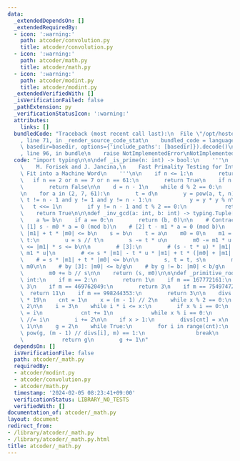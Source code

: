 ```yaml
---
data:
  _extendedDependsOn: []
  _extendedRequiredBy:
  - icon: ':warning:'
    path: atcoder/convolution.py
    title: atcoder/convolution.py
  - icon: ':warning:'
    path: atcoder/math.py
    title: atcoder/math.py
  - icon: ':warning:'
    path: atcoder/modint.py
    title: atcoder/modint.py
  _extendedVerifiedWith: []
  _isVerificationFailed: false
  _pathExtension: py
  _verificationStatusIcon: ':warning:'
  attributes:
    links: []
  bundledCode: "Traceback (most recent call last):\n  File \"/opt/hostedtoolcache/PyPy/3.10.13/x64/lib/pypy3.10/site-packages/onlinejudge_verify/documentation/build.py\"\
    , line 71, in _render_source_code_stat\n    bundled_code = language.bundle(stat.path,\
    \ basedir=basedir, options={'include_paths': [basedir]}).decode()\n  File \"/opt/hostedtoolcache/PyPy/3.10.13/x64/lib/pypy3.10/site-packages/onlinejudge_verify/languages/python.py\"\
    , line 96, in bundle\n    raise NotImplementedError\nNotImplementedError\n"
  code: "import typing\n\n\ndef _is_prime(n: int) -> bool:\n    '''\n    Reference:\n\
    \    M. Forisek and J. Jancina,\n    Fast Primality Testing for Integers That\
    \ Fit into a Machine Word\n    '''\n\n    if n <= 1:\n        return False\n \
    \   if n == 2 or n == 7 or n == 61:\n        return True\n    if n % 2 == 0:\n\
    \        return False\n\n    d = n - 1\n    while d % 2 == 0:\n        d //= 2\n\
    \n    for a in (2, 7, 61):\n        t = d\n        y = pow(a, t, n)\n        while\
    \ t != n - 1 and y != 1 and y != n - 1:\n            y = y * y % n\n         \
    \   t <<= 1\n        if y != n - 1 and t % 2 == 0:\n            return False\n\
    \    return True\n\n\ndef _inv_gcd(a: int, b: int) -> typing.Tuple[int, int]:\n\
    \    a %= b\n    if a == 0:\n        return (b, 0)\n\n    # Contracts:\n    #\
    \ [1] s - m0 * a = 0 (mod b)\n    # [2] t - m1 * a = 0 (mod b)\n    # [3] s *\
    \ |m1| + t * |m0| <= b\n    s = b\n    t = a\n    m0 = 0\n    m1 = 1\n\n    while\
    \ t:\n        u = s // t\n        s -= t * u\n        m0 -= m1 * u  # |m1 * u|\
    \ <= |m1| * s <= b\n\n        # [3]:\n        # (s - t * u) * |m1| + t * |m0 -\
    \ m1 * u|\n        # <= s * |m1| - t * u * |m1| + t * (|m0| + |m1| * u)\n    \
    \    # = s * |m1| + t * |m0| <= b\n\n        s, t = t, s\n        m0, m1 = m1,\
    \ m0\n\n    # by [3]: |m0| <= b/g\n    # by g != b: |m0| < b/g\n    if m0 < 0:\n\
    \        m0 += b // s\n\n    return (s, m0)\n\n\ndef _primitive_root(m: int) ->\
    \ int:\n    if m == 2:\n        return 1\n    if m == 167772161:\n        return\
    \ 3\n    if m == 469762049:\n        return 3\n    if m == 754974721:\n      \
    \  return 11\n    if m == 998244353:\n        return 3\n\n    divs = [2] + [0]\
    \ * 19\n    cnt = 1\n    x = (m - 1) // 2\n    while x % 2 == 0:\n        x //=\
    \ 2\n\n    i = 3\n    while i * i <= x:\n        if x % i == 0:\n            divs[cnt]\
    \ = i\n            cnt += 1\n            while x % i == 0:\n                x\
    \ //= i\n        i += 2\n\n    if x > 1:\n        divs[cnt] = x\n        cnt +=\
    \ 1\n\n    g = 2\n    while True:\n        for i in range(cnt):\n            if\
    \ pow(g, (m - 1) // divs[i], m) == 1:\n                break\n        else:\n\
    \            return g\n        g += 1\n"
  dependsOn: []
  isVerificationFile: false
  path: atcoder/_math.py
  requiredBy:
  - atcoder/modint.py
  - atcoder/convolution.py
  - atcoder/math.py
  timestamp: '2024-02-05 08:23:41+09:00'
  verificationStatus: LIBRARY_NO_TESTS
  verifiedWith: []
documentation_of: atcoder/_math.py
layout: document
redirect_from:
- /library/atcoder/_math.py
- /library/atcoder/_math.py.html
title: atcoder/_math.py
---
```

